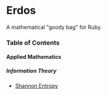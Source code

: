 # Erdos

A mathematical "goody bag" for Ruby.

### Table of Contents

#### Applied Mathematics

##### Information Theory

- [Shannon Entropy](https://github.com/plutonbacon/erdos/blob/master/lib/erdos/infotheory.rb)